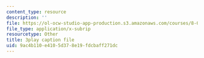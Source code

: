 ```yaml
---
content_type: resource
description: ''
file: https://ol-ocw-studio-app-production.s3.amazonaws.com/courses/8-01sc-classical-mechanics-fall-2016/9ac4b110e4105d378e19fdcbaff271dc_oOQmu6ICxg4.vtt
file_type: application/x-subrip
resourcetype: Other
title: 3play caption file
uid: 9ac4b110-e410-5d37-8e19-fdcbaff271dc
---
```

